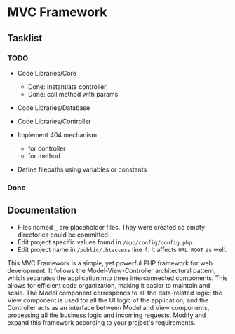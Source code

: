 # MVC Framework

## Tasklist

### TODO

- Code Libraries/Core
    - Done: instantiate controller
    - Done: call method with params
- Code Libraries/Database
- Code Libraries/Controller

- Implement 404 mechanism
    - for controller
    - for method
- Define filepaths using variables or constants

### Done

## Documentation

- Files named `_` are placeholder files. They were created so empty directories could be committed.
- Edit project specific values found in `/app/config/config.php`.
- Edit project name in `/public/.htaccess` line 4. It affects `URL_ROOT` as well.

This MVC Framework is a simple, yet powerful PHP framework for web development. It follows the Model-View-Controller architectural pattern, which separates the application into three interconnected components. This allows for efficient code organization, making it easier to maintain and scale. The Model component corresponds to all the data-related logic; the View component is used for all the UI logic of the application; and the Controller acts as an interface between Model and View components, processing all the business logic and incoming requests. Modify and expand this framework according to your project's requirements.